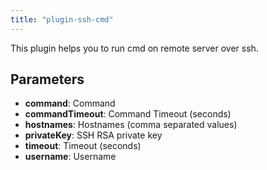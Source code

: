 ```yaml
---
title: "plugin-ssh-cmd"
---
```


This plugin helps you to run cmd on remote server over ssh.

## Parameters

* **command**: Command
* **commandTimeout**: Command Timeout (seconds)
* **hostnames**: Hostnames (comma separated values)
* **privateKey**: SSH RSA private key
* **timeout**: Timeout (seconds)
* **username**: Username



